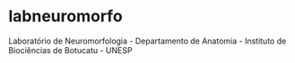 # labneuromorfo
Laboratório de Neuromorfologia - Departamento de Anatomia - Instituto de Biociências de Botucatu - UNESP

